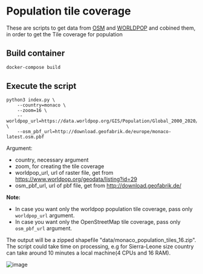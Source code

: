 # Population tile coverage

These are scripts to get data from [OSM](http://download.geofabrik.de/) and [WORLDPOP](https://www.worldpop.org/project/categories?id=3) and cobined them, in order to get the Tile coverage for population

## Build container

```sh
docker-compose build
```

## Execute the script 

```
python3 index.py \
    --country=monaco \
    --zoom=16 \
    --worldpop_url=https://data.worldpop.org/GIS/Population/Global_2000_2020/2020/MCO/mco_ppp_2020.tif \
    --osm_pbf_url=http://download.geofabrik.de/europe/monaco-latest.osm.pbf
```
Argument:
- country, necessary argument
- zoom, for creating the tile coverage
- worldpop_url, url of raster file, get from https://www.worldpop.org/geodata/listing?id=29
- osm_pbf_url, url of pbf file, get from http://download.geofabrik.de/

**Note:**
- In case you want only the worldpop population tile coverage, pass only `worldpop_url` argument.
- In case you want only the OpenStreetMap tile coverage, pass only `osm_pbf_url` argument.

The output will be a zipped shapefile "data/monaco_population_tiles_16.zip". The script could take time on processing, e.g for Sierra-Leone size country can take around 10 minutes a local machine(4 CPUs and 16 RAM).


![image](https://user-images.githubusercontent.com/1152236/93103839-bb760500-f672-11ea-8850-c4f6fb79ee93.png)

